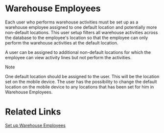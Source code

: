 # Warehouse Employees

Each user who performs warehouse activities must be set up as a warehouse employee assigned to one default location and potentially more non-default locations. 
This user setup filters all warehouse activities across the database to the employee's location so that the employee can only perform the warehouse activities at the default location. 

A user can be assigned to additional non-default locations for which the employee can view activity lines but not perform the activities.

> [!Note]
> One default location should be assigned to the user. This will be the location set on the mobile device. The user has the possibility to change the default location on the mobile device to any locations that has been set for him in Warehouse Employees.

# Related Links

[Set up Warehouse Employees](../howto/set-up-warehouse-users.md)
